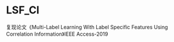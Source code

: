 # LSF_CI
复现论文《Multi-Label Learning With Label Specific Features Using Correlation Information》IEEE Access-2019
